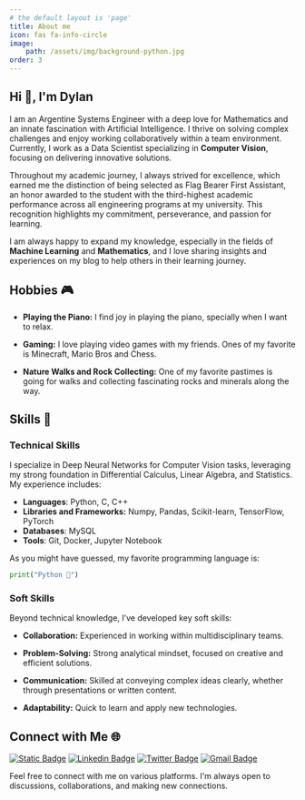 ```yaml
---
# the default layout is 'page'
title: About me
icon: fas fa-info-circle
image: 
    path: /assets/img/background-python.jpg
order: 3
---
```


<!-- > Add Markdown syntax content to file `_tabs/about.md`{: .filepath } and it will show up on this page.
{: .prompt-tip } -->


## Hi 👋, I'm Dylan

<!-- <div style="display: flex; align-items: center;">
    <div style="flex: 1;">
        <p>
            I am an Argentine 🇦🇷 Systems Engineer with a deep love for Mathematics and an innate fascination with Artificial Intelligence. I thrive on solving complex challenges and enjoy working collaboratively within a team environment. Currently, I work as a Data Scientist specializing in <b>Computer Vision</b>, focusing on delivering innovative solutions to industrial problems. </p> <p> Throughout my academic journey, I maintained a high GPA, which earned me the honor of being selected as <b>Flag Bearer Assistant</b>, an award given to the student with the third-highest GPA across all engineering programs at my university. This recognition reflects my dedication, perseverance, and passion for learning. </p> <p> I am always eager to expand my knowledge, especially in the fields of <b>Machine Learning</b> and <b>Data Science</b>, and I love sharing insights and experiences on my blog to help others in their learning journey.
        </p>
    </div>
    <div style="flex-shrink: 0; margin-left: 20px;">
        <img src="/assets/img/aboutme_background.gif" alt="background_gif" width="310" height="260">
    </div>
</div> -->

I am an Argentine Systems Engineer with a deep love for Mathematics and an innate fascination with Artificial Intelligence. I thrive on solving complex challenges and enjoy working collaboratively within a team environment. Currently, I work as a Data Scientist specializing in **Computer Vision**, focusing on delivering innovative solutions.

Throughout my academic journey, I always strived for excellence, which earned me the distinction of being selected as Flag Bearer First Assistant, an honor awarded to the student with the third-highest academic performance across all engineering programs at my university. This recognition highlights my commitment, perseverance, and passion for learning.

I am always happy to expand my knowledge, especially in the fields of **Machine Learning** and **Mathematics**, and I love sharing insights and experiences on my blog to help others in their learning journey.

## Hobbies 🎮

- **Playing the Piano:** I find joy in playing the piano, specially when I want to relax.
  
- **Gaming:** I love playing video games with my friends. Ones of my favorite is Minecraft, Mario Bros and Chess.

- **Nature Walks and Rock Collecting:** One of my favorite pastimes is going for walks and collecting fascinating rocks and minerals along the way.

## Skills 🎯

### Technical Skills

I specialize in Deep Neural Networks for Computer Vision tasks, leveraging my strong foundation in Differential Calculus, Linear Algebra, and Statistics. My experience includes:

- **Languages**: Python, C, C++
- **Libraries and Frameworks:** Numpy, Pandas, Scikit-learn, TensorFlow, PyTorch
- **Databases**: MySQL
- **Tools**: Git, Docker, Jupyter Notebook

As you might have guessed, my favorite programming language is:

```python
print("Python 🐍")
```

### Soft Skills
Beyond technical knowledge, I’ve developed key soft skills:

- **Collaboration:** Experienced in working within multidisciplinary teams.

- **Problem-Solving:** Strong analytical mindset, focused on creative and efficient solutions.

- **Communication:** Skilled at conveying complex ideas clearly, whether through presentations or written content.

- **Adaptability:** Quick to learn and apply new technologies.


## Connect with Me 🌐

[![Static Badge](https://img.shields.io/badge/blog-dylannalex.github.io-orange)](https://dylannalex.github.io/) [![Linkedin Badge](https://img.shields.io/badge/-LinkedIn-0072b1?style=flat&logo=Linkedin&logoColor=white)](https://www.linkedin.com/in/dylan-tintenfich/ "Connect on LinkedIn") [![Twitter Badge](https://img.shields.io/badge/-@dylantinten-00acee?style=flat&logo=Twitter&logoColor=white)](https://twitter.com/dylantinten "Follow on Twitter") [![Gmail Badge](https://img.shields.io/badge/-tintenfichdylan@gmail.com-c14438?style=flat&logo=Gmail&logoColor=white)](mailto:tintenfichdylan@gmail.com "Connect via Email")

Feel free to connect with me on various platforms. I'm always open to discussions, collaborations, and making new connections.
